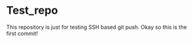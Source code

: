 # Test_repo
This repository is just for testing SSH based git push. 
Okay so this is the first commit!
